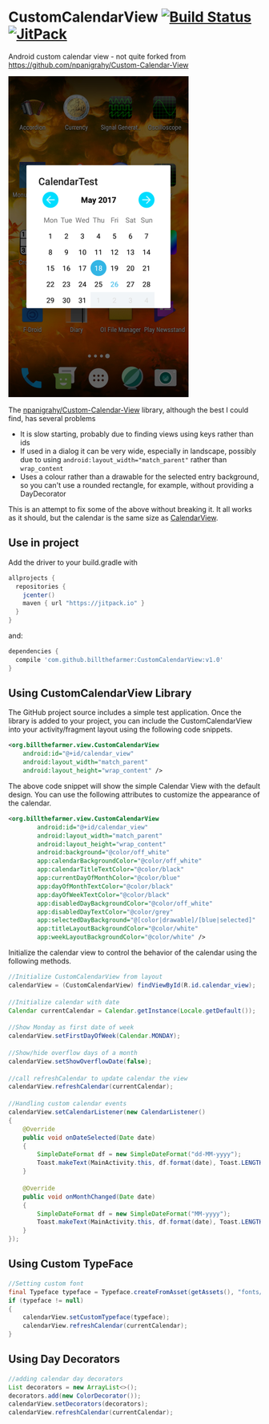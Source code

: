 # CustomCalendarView [![Build Status](https://travis-ci.org/billthefarmer/CustomCalendarView.svg?branch=master)](https://travis-ci.org/billthefarmer/CustomCalendarView) [![JitPack](https://jitpack.io/v/billthefarmer/CustomCalendarView.svg)](https://jitpack.io/#billthefarmer/CustomCalendarView)
Android custom calendar view - not quite forked from https://github.com/npanigrahy/Custom-Calendar-View

![Calendar](https://github.com/billthefarmer/billthefarmer.github.io/raw/master/images/Calendar.png)

The [npanigrahy/Custom-Calendar-View](https://github.com/npanigrahy/Custom-Calendar-View) library,
although the best I could find, has several problems
* It is slow starting, probably due to finding views using keys rather than ids
* If used in a dialog it can be very wide, especially in landscape, possibly due to
  using `android:layout_width="match_parent"` rather than `wrap_content`
* Uses a colour rather than a drawable for the selected entry background, so
  you can't use a rounded rectangle, for example, without providing a DayDecorator

This is an attempt to fix some of the above without breaking it. It all works as it should, but the calendar
is the same size as [CalendarView](https://developer.android.com/reference/android/widget/CalendarView.html).

## Use in project
Add the driver to your build.gradle with
```gradle
allprojects {
  repositories {
    jcenter()
    maven { url "https://jitpack.io" }
  }
}
```
and:
```gradle
dependencies {
  compile 'com.github.billthefarmer:CustomCalendarView:v1.0'
}
```

## Using CustomCalendarView Library

The GitHub project source includes a simple test application. Once the
library is added to your project, you can include the
CustomCalendarView into your activity/fragment layout using the
following code snippets.
```xml
<org.billthefarmer.view.CustomCalendarView
	android:id="@+id/calendar_view"
	android:layout_width="match_parent"
	android:layout_height="wrap_content" />
```
The above code snippet will show the simple Calendar View with the
default design. You can use the following attributes to customize the
appearance of the calendar.
```xml
<org.billthefarmer.view.CustomCalendarView
        android:id="@+id/calendar_view"
        android:layout_width="match_parent"
        android:layout_height="wrap_content"
        android:background="@color/off_white"
        app:calendarBackgroundColor="@color/off_white"
        app:calendarTitleTextColor="@color/black"
        app:currentDayOfMonthColor="@color/blue"
        app:dayOfMonthTextColor="@color/black"
        app:dayOfWeekTextColor="@color/black"
        app:disabledDayBackgroundColor="@color/off_white"
        app:disabledDayTextColor="@color/grey"
        app:selectedDayBackground="@[color|drawable]/[blue|selected]"
        app:titleLayoutBackgroundColor="@color/white"
        app:weekLayoutBackgroundColor="@color/white" />
```
Initialize the calendar view to control the behavior of the calendar
using the following methods.
```java
//Initialize CustomCalendarView from layout
calendarView = (CustomCalendarView) findViewById(R.id.calendar_view);

//Initialize calendar with date
Calendar currentCalendar = Calendar.getInstance(Locale.getDefault());

//Show Monday as first date of week
calendarView.setFirstDayOfWeek(Calendar.MONDAY);

//Show/hide overflow days of a month
calendarView.setShowOverflowDate(false);

//call refreshCalendar to update calendar the view
calendarView.refreshCalendar(currentCalendar);

//Handling custom calendar events
calendarView.setCalendarListener(new CalendarListener()
{
    @Override
    public void onDateSelected(Date date)
    {
        SimpleDateFormat df = new SimpleDateFormat("dd-MM-yyyy");
        Toast.makeText(MainActivity.this, df.format(date), Toast.LENGTH_SHORT).show();
    }

    @Override
    public void onMonthChanged(Date date)
    {
        SimpleDateFormat df = new SimpleDateFormat("MM-yyyy");
        Toast.makeText(MainActivity.this, df.format(date), Toast.LENGTH_SHORT).show();
    }
});
```

## Using Custom TypeFace
```java
//Setting custom font
final Typeface typeface = Typeface.createFromAsset(getAssets(), "fonts/Arch_Rival_Bold.ttf");
if (typeface != null)
{
    calendarView.setCustomTypeface(typeface);
    calendarView.refreshCalendar(currentCalendar);
}
```

## Using Day Decorators
```java
//adding calendar day decorators
List decorators = new ArrayList<>();
decorators.add(new ColorDecorator());
calendarView.setDecorators(decorators);
calendarView.refreshCalendar(currentCalendar);
```
